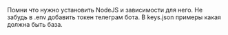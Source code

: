 Помни что нужно установить NodeJS и зависимости для него.
Не забудь в .env добавить токен телеграм бота.
В keys.json примеры какая должна быть база.
